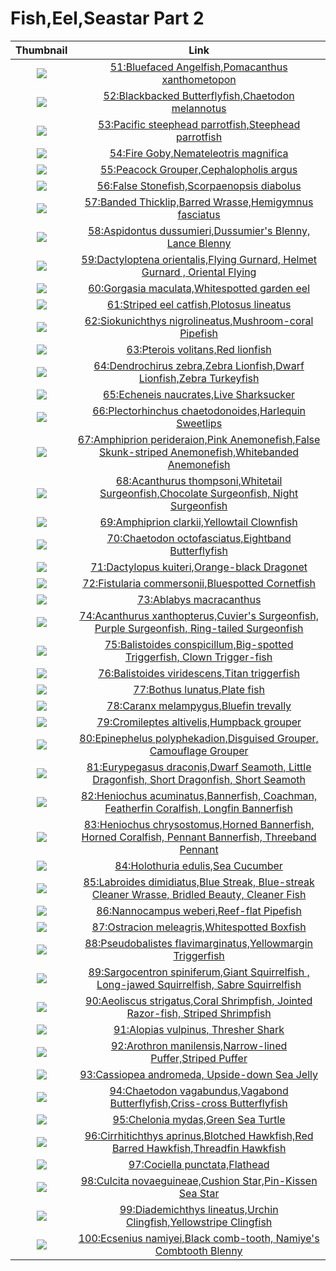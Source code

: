 # Fish,Eel,Seastar Part 2

| Thumbnail | Link |
| :---: | :---: |
| ![](../../.gitbook/assets/small-bluefaced-angelfish.jpg)  | [51:Bluefaced Angelfish,Pomacanthus xanthometopon](51-bluefaced-angelfish-pomacanthus-xanthometopon.md) |
| ![](../../.gitbook/assets/small-blackbacked-butterflyfish.jpg)  | [52:Blackbacked Butterflyfish,Chaetodon melannotus](52-blackbacked-butterflyfish-chaetodon-melannotus.md) |
| ![](../../.gitbook/assets/small-steephead-parrotfish.jpg)  | [53:Pacific steephead parrotfish,Steephead parrotfish](53-pacific-steephead-parrotfish-steephead-parrotfish.md) |
| ![](../../.gitbook/assets/small-fire-goby.jpg)  | [54:Fire Goby,Nemateleotris magnifica](54-fire-goby-nemateleotris-magnifica.md) |
| ![](../../.gitbook/assets/small-peacock-grouper.jpg)  | [55:Peacock Grouper,Cephalopholis argus](55-peacock-grouper-cephalopholis-argus.md) |
| ![](../../.gitbook/assets/small-false-stonefish.jpg)  | [56:False Stonefish,Scorpaenopsis diabolus](56-false-stonefish-scorpaenopsis-diabolus.md) |
| ![](../../.gitbook/assets/small-banded-thicklip.jpg)  | [57:Banded Thicklip,Barred Wrasse,Hemigymnus fasciatus](3-unknow.md) |
| ![](../../.gitbook/assets/small-aspidontus-dussumieri.jpg)  | [58:Aspidontus dussumieri,Dussumier's Blenny, Lance Blenny](58-aspidontus-dussumieri-dussumiers-blenny-lance-blenny.md) |
|  ![](../../.gitbook/assets/small-dactyloptena-orientalis.jpg)  | [59:Dactyloptena orientalis,Flying Gurnard, Helmet Gurnard , Oriental Flying](59-dactyloptena-orientalis-flying-gurnard-helmet-gurnard-oriental-flying.md) |
| ![](../../.gitbook/assets/small-gorgasia-maculata.jpg)  | [60:Gorgasia maculata,Whitespotted garden eel](60-gorgasia-maculata-whitespotted-garden-eel.md) |
| ![](../../.gitbook/assets/small-striped-eel-catfish.jpg)  | [61:Striped eel catfish,Plotosus lineatus](61-striped-eel-catfish-plotosus-lineatus.md) |
| ![](../../.gitbook/assets/small-siokunichthys-nigrolineatus.jpg)  | [62:Siokunichthys nigrolineatus,Mushroom-coral Pipefish](62-siokunichthys-nigrolineatus-mushroom-coral-pipefish.md) |
| ![](../../.gitbook/assets/small-pterois-volitans.jpg)  | [63:Pterois volitans,Red lionfish](63-pterois-volitans-red-lionfish.md) |
| ![](../../.gitbook/assets/small-dendrochirus-zebra.jpg)  | [64:Dendrochirus zebra,Zebra Lionfish,Dwarf Lionfish,Zebra Turkeyfish](64-dendrochirus-zebra-zebra-lionfish-dwarf-lionfish-zebra-turkeyfish.md) |
| ![](../../.gitbook/assets/echeneis-naucrates%20%281%29.jpg)  | [65:Echeneis naucrates,Live Sharksucker](65-echeneis-naucrates-live-sharksucker.md) |
| ![](../../.gitbook/assets/small-plectorhinchus-chaetodonoides.jpg)  | [66:Plectorhinchus chaetodonoides,Harlequin Sweetlips](66-plectorhinchus-chaetodonoides-harlequin-sweetlips.md) |
| ![](../../.gitbook/assets/small-amphiprion-perideraion.jpg)  | [67:Amphiprion perideraion,Pink Anemonefish,False Skunk-striped Anemonefish,Whitebanded Anemonefish](67-amphiprion-perideraion-pink-anemonefish-false-skunk-striped-anemonefish-whitebanded-anemonefish.md) |
| ![](../../.gitbook/assets/small-acanthurus-thompsoni.jpg)  | [68:Acanthurus thompsoni,Whitetail Surgeonfish,Chocolate Surgeonfish, Night Surgeonfish](68-acanthurus-thompsoni-whitetail-surgeonfish-chocolate-surgeonfish-night-surgeonfish.md) |
| ![](../../.gitbook/assets/small-amphiprion-clarkii.jpg)  | [69:Amphiprion clarkii,Yellowtail Clownfish](69-amphiprion-clarkii-yellowtail-clownfish.md) |
| ![](../../.gitbook/assets/small-chaetodon-octofasciatus.jpg)  | [70:Chaetodon octofasciatus,Eightband Butterflyfish](70-chaetodon-octofasciatus-eightband-butterflyfish.md) |
| ![](../../.gitbook/assets/small-dactylopus-kuiteri.jpg)  | [71:Dactylopus kuiteri,Orange-black Dragonet](71-dactylopus-kuiteri-orange-black-dragonet.md) |
| ![](../../.gitbook/assets/small-fistularia-commersonii.jpg)  | [72:Fistularia commersonii,Bluespotted Cornetfish](72-fistularia-commersonii-bluespotted-cornetfish.md) |
| ![](../../.gitbook/assets/small-ablabys-macracanthus%20%281%29.jpg)  | [73:Ablabys macracanthus](73-ablabys-macracanthus.md) |
| ![](../../.gitbook/assets/small-acanthurus-xanthopterus.jpg)  | [74:Acanthurus xanthopterus,Cuvier's Surgeonfish, Purple Surgeonfish, Ring-tailed Surgeonfish](74-acanthurus-xanthopterus-cuviers-surgeonfish-purple-surgeonfish-ring-tailed-surgeonfish.md) |
| ![](../../.gitbook/assets/small-balistoides-conspicillum.jpg)  | [75:Balistoides conspicillum,Big-spotted Triggerfish, Clown Trigger-fish](75-balistoides-conspicillum-big-spotted-triggerfish-clown-trigger-fish.md) |
| ![](../../.gitbook/assets/small-torpedo-marmorata.jpg)  | [76:Balistoides viridescens,Titan triggerfish](125-torpedo-marmorata-black-blotched-stingray-giant-reef-ray-round-ribbontail-ray.md) |
| ![](../../.gitbook/assets/small-bothus-lunatus.jpg)  | [77:Bothus lunatus,Plate fish](77-bothus-lunatus-plate-fish.md) |
| ![](../../.gitbook/assets/small-caranx-melampygus.jpg)  | [78:Caranx melampygus,Bluefin trevally](78-caranx-melampygus-bluefin-trevally.md) |
| ![](../../.gitbook/assets/small-cromileptes-altivelis.jpg)  | [79:Cromileptes altivelis,Humpback grouper](79-cromileptes-altivelis-humpback-grouper.md) |
| ![](../../.gitbook/assets/small-epinephelus-polyphekadion.jpg)  | [80:Epinephelus polyphekadion,Disguised Grouper, Camouflage Grouper](80-epinephelus-polyphekadion-disguised-grouper-camouflage-grouper.md) |
| ![](../../.gitbook/assets/small-eurypegasus-draconis.jpg)  | [81:Eurypegasus draconis,Dwarf Seamoth, Little Dragonfish, Short Dragonfish, Short Seamoth](81-eurypegasus-draconis-dwarf-seamoth-little-dragonfish-short-dragonfish-short-seamoth.md) |
| ![](../../.gitbook/assets/small-heniochus-acuminatus.jpg)  | [82:Heniochus acuminatus,Bannerfish, Coachman, Featherfin Coralfish, Longfin Bannerfish](82-heniochus-acuminatus-bannerfish-coachman-featherfin-coralfish-longfin-bannerfish.md) |
| ![](../../.gitbook/assets/small-heniochus-chrysostomus.jpg)  | [83:Heniochus chrysostomus,Horned Bannerfish, Horned Coralfish, Pennant Bannerfish, Threeband Pennant](83-heniochus-chrysostomus-horned-bannerfish-horned-coralfish-pennant-bannerfish-threeband-pennant.md) |
| ![](../../.gitbook/assets/small-holothuria-edulis.jpg)  | [84:Holothuria edulis,Sea Cucumber](84-holothuria-edulis-sea-cucumber.md) |
| ![](../../.gitbook/assets/small-labroides-dimidiatus.jpg)  | [85:Labroides dimidiatus,Blue Streak, Blue-streak Cleaner Wrasse, Bridled Beauty, Cleaner Fish](85-labroides-dimidiatus-blue-streak-blue-streak-cleaner-wrasse-bridled-beauty-cleaner-fish.md) |
| ![](../../.gitbook/assets/small-nannocampus-weberi.jpg)  | [86:Nannocampus weberi,Reef-flat Pipefish](86-nannocampus-weberi-reef-flat-pipefish.md) |
| ![](../../.gitbook/assets/small-ostracion-meleagris.jpg)  | [87:Ostracion meleagris,Whitespotted Boxfish](87-ostracion-meleagris-whitespotted-boxfish.md) |
| ![](../../.gitbook/assets/small-pseudobalistes-flavimarginatus.jpg)  | [88:Pseudobalistes flavimarginatus,Yellowmargin Triggerfish](88-pseudobalistes-flavimarginatus-yellowmargin-triggerfish.md) |
| ![](../../.gitbook/assets/small-sargocentron-spiniferum.jpg)  | [89:Sargocentron spiniferum,Giant Squirrelfish , Long-jawed Squirrelfish, Sabre Squirrelfish](89-sargocentron-spiniferum-giant-squirrelfish-long-jawed-squirrelfish-sabre-squirrelfish.md) |
| ![](../../.gitbook/assets/small-aeoliscus-strigatus.jpg)  | [90:Aeoliscus strigatus,Coral Shrimpfish, Jointed Razor-fish, Striped Shrimpfish](90-aeoliscus-strigatus-coral-shrimpfish-jointed-razor-fish-striped-shrimpfish.md) |
| ![](../../.gitbook/assets/small-alopias-vulpinus.jpg)  | [91:Alopias vulpinus, Thresher Shark](91-alopias-vulpinus-thresher-shark.md) |
| ![](../../.gitbook/assets/small-arothron-manilensis.jpg)  | [92:Arothron manilensis,Narrow-lined Puffer,Striped Puffer](92-arothron-manilensis-narrow-lined-puffer-striped-puffer.md) |
| ![](../../.gitbook/assets/small-cassiopea-andromeda.jpg)  | [93:Cassiopea andromeda, Upside-down Sea Jelly](93-cassiopea-andromeda-upside-down-sea-jelly.md) |
| ![](../../.gitbook/assets/chaetodon-vagabundus.jpg)  | [94:Chaetodon vagabundus,Vagabond Butterflyfish,Criss-cross Butterflyfish](94-chaetodon-vagabundus-vagabond-butterflyfish-criss-cross-butterflyfish.md) |
| ![](../../.gitbook/assets/chelonia-mydas%20%281%29.jpg)  | [95:Chelonia mydas,Green Sea Turtle](95-chelonia-mydas-green-sea-turtle.md) |
| ![](../../.gitbook/assets/small-cirrhitichthys-aprinus.jpg)  | [96:Cirrhitichthys aprinus,Blotched Hawkfish,Red Barred Hawkfish,Threadfin Hawkfish](96-cirrhitichthys-aprinus-blotched-hawkfish-red-barred-hawkfish-threadfin-hawkfish.md) |
| ![](../../.gitbook/assets/small-cociella-punctata.jpg)  | [97:Cociella punctata,Flathead](97-cociella-punctata-flathead.md) |
| ![](../../.gitbook/assets/small-culcita-novaeguineae.jpg)  | [98:Culcita novaeguineae,Cushion Star,Pin-Kissen Sea Star](98-culcita-novaeguineae-cushion-star-pin-kissen-sea-star.md) |
| ![](../../.gitbook/assets/small-diademichthys-lineatus.jpg)  | [99:Diademichthys lineatus,Urchin Clingfish,Yellowstripe Clingfish](99-diademichthys-lineatus-urchin-clingfish-yellowstripe-clingfish.md) |
| ![](../../.gitbook/assets/small-ecsenius-namiyei.jpg)  | [100:Ecsenius namiyei,Black comb-tooth, Namiye's Combtooth Blenny](100-ecsenius-namiyei-black-comb-tooth-namiyes-combtooth-blenny.md) |

